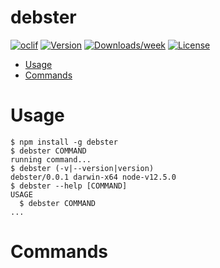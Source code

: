 debster
=======



[![oclif](https://img.shields.io/badge/cli-oclif-brightgreen.svg)](https://oclif.io)
[![Version](https://img.shields.io/npm/v/debster.svg)](https://npmjs.org/package/debster)
[![Downloads/week](https://img.shields.io/npm/dw/debster.svg)](https://npmjs.org/package/debster)
[![License](https://img.shields.io/npm/l/debster.svg)](https://github.com/ovr/debster/blob/master/package.json)

<!-- toc -->
* [Usage](#usage)
* [Commands](#commands)
<!-- tocstop -->
# Usage
<!-- usage -->
```sh-session
$ npm install -g debster
$ debster COMMAND
running command...
$ debster (-v|--version|version)
debster/0.0.1 darwin-x64 node-v12.5.0
$ debster --help [COMMAND]
USAGE
  $ debster COMMAND
...
```
<!-- usagestop -->
# Commands
<!-- commands -->

<!-- commandsstop -->
